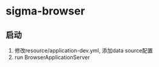 # sigma-browser

## 启动

1. 修改resource/application-dev.yml, 添加data source配置
2. run BrowserApplicationServer
